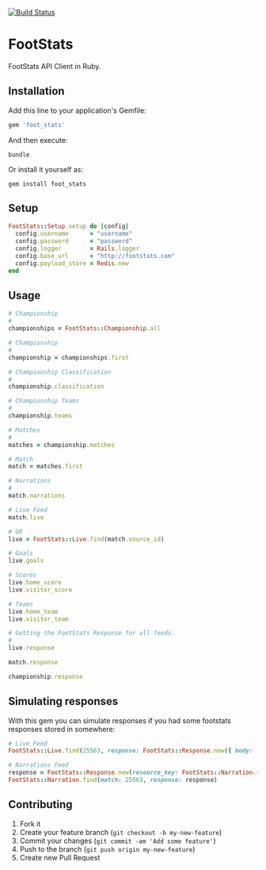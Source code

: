 [![Build Status](https://travis-ci.org/tomas-stefano/foot_stats.png?branch=master)](https://travis-ci.org/tomas-stefano/foot_stats)
# FootStats

FootStats API Client in Ruby.

## Installation

Add this line to your application's Gemfile:

```ruby
gem 'foot_stats'
```

And then execute:

```console
bundle
```

Or install it yourself as:

```console
gem install foot_stats
```

## Setup

```ruby
FootStats::Setup.setup do |config|
  config.username      = "username"
  config.password      = "password"
  config.logger        = Rails.logger
  config.base_url      = "http://footstats.com"
  config.payload_store = Redis.new
end
```

## Usage

```ruby
# Championship
#
championships = FootStats::Championship.all

# Championship
#
championship = championships.first

# Championship Classification
#
championship.classification

# Championship Teams
#
championship.teams

# Matches
#
matches = championship.matches

# Match
match = matches.first

# Narrations
#
match.narrations

# Live Feed
match.live

# OR
live = FootStats::Live.find(match.source_id)

# Goals
live.goals

# Scores
live.home_score
live.visitor_score

# Teams
live.home_team
live.visitor_team

# Getting the FootStats Response for all feeds.
#
live.response

match.response

championship.response
```

## Simulating responses

With this gem you can simulate responses if you had some footstats responses stored in somewhere:

```ruby
# Live Feed
FootStats::Live.find(25563, response: FootStats::Response.new({ body: '....' }))

# Narrations Feed
response = FootStats::Response.new(resource_key: FootStats::Narration.resource_key, body: '...')
FootStats::Narration.find(match: 25563, response: response)
```

## Contributing

1. Fork it
2. Create your feature branch (`git checkout -b my-new-feature`)
3. Commit your changes (`git commit -am 'Add some feature'`)
4. Push to the branch (`git push origin my-new-feature`)
5. Create new Pull Request
